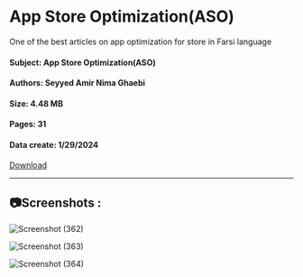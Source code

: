 # App Store Optimization(ASO)
One of the best articles on app optimization for store in Farsi language

#### Subject: App Store Optimization(ASO)
#### Authors: Seyyed Amir Nima Ghaebi
#### Size: 4.48 MB
#### Pages: 31
#### Data create: 1/29/2024

<a href="https://github.com/SeyyedAmirNimaGhaebi/App-store-optimization/releases/download/PDF/ASO.pdf">Download</a>

---
## 📷Screenshots :

![Screenshot (362)](https://github.com/SeyyedAmirNimaGhaebi/App-store-optimization/assets/124828880/1be5482f-ff01-4c01-addf-19da1754cf95)

![Screenshot (363)](https://github.com/SeyyedAmirNimaGhaebi/App-store-optimization/assets/124828880/06d9ab61-11eb-40a3-bd82-8586b4b5ae00)

![Screenshot (364)](https://github.com/SeyyedAmirNimaGhaebi/App-store-optimization/assets/124828880/fba7b0ec-481a-4d60-8cc1-12d6a6fa9d1b)
